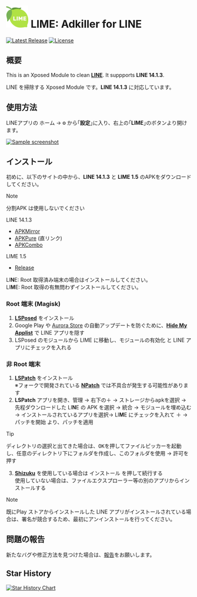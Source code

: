 # <img src="app/src/main/ic_launcher-playstore.png" width="60px"> LIME: Adkiller for LINE

[![Latest Release](https://img.shields.io/github/v/release/Chipppppppppp/LIME?label=latest)](https://github.com/Chipppppppppp/LIME/releases/latest)
[![License](https://img.shields.io/badge/License-MIT-yellow.svg)](LICENSE)

## 概要

<!--
README に直接対応バージョンを書く場合は、インストール章のリリースタグやAPKダウンロードサイトのURLを固定してください。
-->

This is an Xposed Module to clean [**LINE**](https://line.me). It suppports **LINE 14.1.3**.

LINE を掃除する Xposed Module です。**LINE 14.1.3** に対応しています。

## 使用方法
LINEアプリの <kbd>ホーム</kbd> → <kbd>⚙</kbd> から｢**設定**｣に入り、右上の｢**LIME**｣のボタンより開けます。

<a href="#"><img src="https://github.com/Chipppppppppp/LIME/assets/78024852/5fbb4819-d14f-4f07-93d4-44b172bcf137" width="400px" alt="Sample screenshot"></a>

## インストール

初めに、以下のサイトの中から、**LINE 14.1.3** と **LIME 1.5** のAPKをダウンロードしてください｡

> [!NOTE]
> 分割APK は使用しないでください

<!-- バージョンリスト
- [APKMirror](https://www.apkmirror.com/uploads/?appcategory=line)
- [APKPure](https://apkpure.net/jp/line-calls-messages/jp.naver.line.android/versions)
- [APKCombo](https://apkcombo.com/ja/line/jp.naver.line.android/old-versions/)
-->
LINE 14.1.3
- [APKMirror](https://www.apkmirror.com/apk/line-corporation/line/line-14-1-3-release/line-calls-messages-14-1-3-2-android-apk-download/)
- [APKPure](https://d.apkpure.net/b/APK/jp.naver.line.android?versionCode=140130350&nc=arm64-v8a%2Carmeabi-v7a&sv=26) (直リンク)
- [APKCombo](https://apkcombo.com/ja/line/jp.naver.line.android/download/phone-14.1.3-apk)

LIME 1.5
- [Release](https://github.com/Chipppppppppp/LIME/releases/download/v1.5/LIME-v1.5.apk)

LI**N**E: Root 取得済み端末の場合はインストールしてください。  
LI**M**E: Root 取得の有無問わずインストールしてください。

### Root 端末 (Magisk)

1. [**LSPosed**](https://github.com/LSPosed/LSPosed) をインストール
2. Google Play や [Aurora Store](https://auroraoss.com) の自動アップデートを防ぐために、[**Hide My Applist**](https://github.com/Dr-TSNG/Hide-My-Applist) で LINE アプリを隠す
3. LSPosed のモジュールから LIME に移動し、<kbd>モジュールの有効化</kbd> と LINE アプリにチェックを入れる

### 非 Root 端末

1. [**LSPatch**](https://github.com/LSPosed/LSPatch) をインストール  
  ※フォークで開発されている [**NPatch**](https://github.com/HSSkyBoy/NPatch) では不具合が発生する可能性があります
2. **LSPatch** アプリを開き、<kbd>管理</kbd> → 右下の<kbd>＋</kbd> → <kbd>ストレージからapkを選択</kbd> →  先程ダウンロードした LI**N**E の APK を選択 → <kbd>統合</kbd> → <kbd>モジュールを埋め込む</kbd> → <kbd>インストールされているアプリを選択</kbd>→ LI**M**E にチェックを入れて <kbd>＋</kbd> → <kbd>パッチを開始</kbd> より、パッチを適用

> [!TIP]
> <kbd>ディレクトリの選択</kbd>と出てきた場合は、<kbd>OK</kbd>を押してファイルピッカーを起動し、任意のディレクトリ下にフォルダを作成し、<kbd>このフォルダを使用</kbd> → <kbd>許可</kbd>を押す

3. [**Shizuku**](https://github.com/RikkaApps/Shizuku) を使用している場合は <kbd>インストール</kbd> を押して続行する  
  使用していない場合は、ファイルエクスプローラー等の別のアプリからインストールする

> [!NOTE]
> 既にPlay ストアからインストールした LINE アプリがインストールされている場合は、署名が競合するため、最初にアンインストールを行ってください。

## 問題の報告

新たなバグや修正方法を見つけた場合は、[報告](https://github.com/Chipppppppppp/LIME/issues/new/choose)をお願いします。

## Star History

[![Star History Chart](https://api.star-history.com/svg?repos=Chipppppppppp/LIME&type=Date)](https://star-history.com/#Chipppppppppp/LIME&Date)
